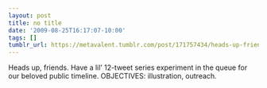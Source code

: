 ```yaml
---
layout: post
title: no title
date: '2009-08-25T16:17:07-10:00'
tags: []
tumblr_url: https://metavalent.tumblr.com/post/171757434/heads-up-friends-have-a-lil-12-tweet-series
---
```

Heads up, friends. Have a lil’ 12-tweet series experiment in the queue for our beloved public timeline. OBJECTIVES: illustration, outreach.

